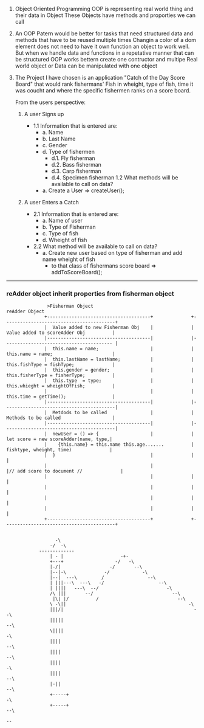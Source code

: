 1.  Object Oriented Programming
    OOP is representing real world thing and their data in Object
    These Objects have methods and proporties we can call

2.  An OOP Patern would be better for tasks that need structured 
    data and methods that have to be reused multiple times
    Changin a color of a dom element does not need to have it own
    function an object to work well. But when we handle data and 
    functions in a repetative manner that can be structured OOP 
    works bettern create one contructor and multipe Real world 
    object or Data can be manipulated with one object 


3.  The Project I have chosen is an application "Catch of the Day
    Score Board" that would rank fishermans' Fish in wheight, type 
    of fish, time it was coucht and where the specific fishermen 
    ranks on a score board.

    From the users perspective: 
    1. A user Signs up
       - 1.1 Information that is entered are:
           - a. Name
           - b. Last Name
           - c. Gender
           - d. Type of fishermen
               - d.1. Fly fisherman
               - d.2. Bass fisherman
               - d.3. Carp fisherman
               - d.4. Specimen fisherman
        1.2 What methods will be available to call on data?
          - a. Create a User => createUser();

    2. A user Enters a Catch
       - 2.1 Information that is entered are:
           - a. Name of user
           - b. Type of Fisherman
           - c. Type of fish
           - d. Wheight of fish
       - 2.2 What method will be available to call on data?
           - a. Create new user based on type of fisherman and add name wheight of fish 
             - to that class of fishermans score board => addToScoreBoard();

---

### reAdder object inherit properties from fisherman object
                                                                                                                   
                   >Fisherman Object                                       reAdder Object                        
                  +--------------------------------------+              +-----------------------------------------+
                  |  Value added to new Fisherman Obj    |              |  Value added to scoreAdder Obj          |
                  |--------------------------------------|              |---------------------------------------- |
                  |  this.name = name;                   |              |  this.name = name;                      |
                  |  this.lastName = lastName;           |              |  this.fishType = fishType;              |
                  |  this.gender = gender;               |              |  this.fisherType = fisherType;          |
                  |  this.type  = type;                  |              |  this.whieght = wheightOfFish;          |
                  |                                      |              |  this.time = getTime();                 |
                  |--------------------------------------|              |-----------------------------------------|
                  |  Metdods to be called                |              |  Methods to be called                   |
                  |--------------------------------------|              |-----------------------------------------|
                  |  newUser = () => {                   |              |   let score = new scoreAdder(name, type,|
                  |    {this.name} = this.name this.age.......          |   fishtype, wheight, time)              |
                  |  }                                   |              |                                         |
                  |                                      |              |// add score to document //              |
                  |                                      |              |                                         |
                  |                                      |              |                                         |
                  |                                      |              |                                         |
                  |                                      |              |                                         |
                  +--------------------------------------+              +-----------------------------------------+


                      -\                                                                             
                    -/  -\                                                                           
                -------------                                                                    
                    | - |                     -+-                                                    
                    +---+                   -/   -\                                                  
                    |-/|                  -/       --\                                               
                    |--|-\              -/            -\                                             
                    |--|  ---\         /                --\                                          
                    | |||---\  ---\   -/                    --\                                       
                    | ||||   ---\  --/                         -\                                     
                    /\ |||       --/                             --\                                  
                     |\| |/          /                             --\                               
                    \ -\||                                             -\                             
                    |||/|                                                --\                          
                    |||||                                                   --\                       
                    \||||                                                      -\                     
                    ||||                                                        --\                  
                    ||||                                                           --\               
                    ||||                                                              -\             
                    ||||                                                                --\          
                    |-||                                                                   --\       
                    +-----+                                                                   -\     
                    +-----+                                                                     --\  
                                                                                                    --
                                                                                                    
                                                                                                                               
                                                                                                                               